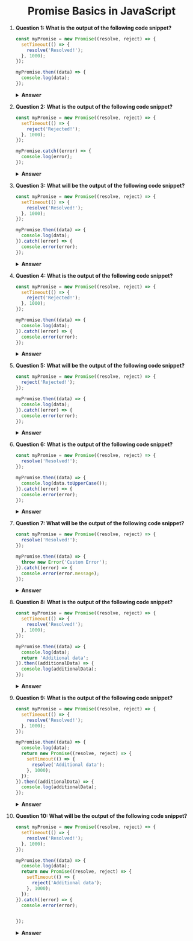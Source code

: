 <div align="center">
   <h1>Promise Basics in JavaScript</h1>
</div>

<ol>

   <li>

   **Question 1: What is the output of the following code snippet?**

   ```javascript
   const myPromise = new Promise((resolve, reject) => {
     setTimeout(() => {
       resolve('Resolved!');
     }, 1000);
   });

   myPromise.then((data) => {
     console.log(data);
   });
   ```

   <details>
   <summary><b>Answer</b></summary>
   <p>
   Output: "Resolved!"
   Explanation: The promise resolves after 1 second, and the then() method logs the resolved value.
   </p>
   </details>
   </li>
   
   <li>

   **Question 2: What is the output of the following code snippet?**

   ```javascript
   const myPromise = new Promise((resolve, reject) => {
     setTimeout(() => {
       reject('Rejected!');
     }, 1000);
   });

   myPromise.catch((error) => {
     console.log(error);
   });
   ```

   <details>
   <summary><b>Answer</b></summary>
   <p>
   Output: "Rejected!"
   Explanation: The promise rejects after 1 second, and the catch() method logs the rejection reason.
   </p>
   </details>
   </li>
   
   <li>

   **Question 3: What will be the output of the following code snippet?**

   ```javascript
   const myPromise = new Promise((resolve, reject) => {
     setTimeout(() => {
       resolve('Resolved!');
     }, 1000);
   });

   myPromise.then((data) => {
     console.log(data);
   }).catch((error) => {
     console.error(error);
   });
   ```

   <details>
   <summary><b>Answer</b></summary>
   <p>
   Output: "Resolved!"
   Explanation: The promise resolves after 1 second, and the then() method logs the resolved value. Since there is no rejection, catch() is not executed.
   </p>
   </details>
   </li>
   
   <li>

   **Question 4: What is the output of the following code snippet?**

   ```javascript
   const myPromise = new Promise((resolve, reject) => {
     setTimeout(() => {
       reject('Rejected!');
     }, 1000);
   });

   myPromise.then((data) => {
     console.log(data);
   }).catch((error) => {
     console.error(error);
   });
   ```

   <details>
   <summary><b>Answer</b></summary>
   <p>
   Output: "Rejected!"
   Explanation: The promise rejects after 1 second, and the catch() method logs the rejection reason.
   </p>
   </details>
   </li>
   
   <li>

   **Question 5: What will be the output of the following code snippet?**

   ```javascript
   const myPromise = new Promise((resolve, reject) => {
     reject('Rejected!');
   });

   myPromise.then((data) => {
     console.log(data);
   }).catch((error) => {
     console.error(error);
   });
   ```

   <details>
   <summary><b>Answer</b></summary>
   <p>
   Output: "Rejected!"
   Explanation: The promise is immediately rejected, and the catch() method logs the rejection reason.
   </p>
   </details>
   </li>
   
   <li>

   **Question 6: What is the output of the following code snippet?**

   ```javascript
   const myPromise = new Promise((resolve, reject) => {
     resolve('Resolved!');
   });

   myPromise.then((data) => {
     console.log(data.toUpperCase());
   }).catch((error) => {
     console.error(error);
   });
   ```

   <details>
   <summary><b>Answer</b></summary>
   <p>
   Output: "RESOLVED!"
   Explanation: The promise resolves with the string "Resolved!", and the then() method converts it to uppercase and logs it.
   </p>
   </details>
   </li>
   
   <li>

   **Question 7: What will be the output of the following code snippet?**

   ```javascript
   const myPromise = new Promise((resolve, reject) => {
     resolve('Resolved!');
   });

   myPromise.then((data) => {
     throw new Error('Custom Error');
   }).catch((error) => {
     console.error(error.message);
   });
   ```

   <details>
   <summary><b>Answer</b></summary>
   <p>
   Output: "Custom Error"
   Explanation: The then() method throws a custom error, and the catch() method logs the error message.
   </p>
   </details>
   </li>
   
   <li>

   **Question 8: What is the output of the following code snippet?**

   ```javascript
   const myPromise = new Promise((resolve, reject) => {
     setTimeout(() => {
       resolve('Resolved!');
     }, 1000);
   });

   myPromise.then((data) => {
     console.log(data);
     return 'Additional data';
   }).then((additionalData) => {
     console.log(additionalData);
   });
   ```

   <details>
   <summary><b>Answer</b></summary>
   <p>
   Output: "Resolved!" (followed by "Additional data")
   Explanation: The first then() method logs the resolved data and returns "Additional data", which is then logged by the second then() method.
   </p>
   </details>
   </li>
   
   <li>

   **Question 9: What is the output of the following code snippet?**

   ```javascript
   const myPromise = new Promise((resolve, reject) => {
     setTimeout(() => {
       resolve('Resolved!');
     }, 1000);
   });

   myPromise.then((data) => {
     console.log(data);
     return new Promise((resolve, reject) => {
       setTimeout(() => {
         resolve('Additional data');
       }, 1000);
     });
   }).then((additionalData) => {
     console.log(additionalData);
   });
   ```

   <details>
   <summary><b>Answer</b></summary>
   <p>
   Output: "Resolved!" (followed by "Additional data")
   Explanation: The first then() method logs the resolved data and returns a new promise, which resolves with "Additional data" after 1 second. The second then() method logs this additional data.
   </p>
   </details>
   </li>
   
   <li>

   **Question 10: What will be the output of the following code snippet?**

   ```javascript
   const myPromise = new Promise((resolve, reject) => {
     setTimeout(() => {
       resolve('Resolved!');
     }, 1000);
   });

   myPromise.then((data) => {
     console.log(data);
     return new Promise((resolve, reject) => {
       setTimeout(() => {
         reject('Additional data');
       }, 1000);
     });
   }).catch((error) => {
     console.error(error);


   });
   ```

   <details>
   <summary><b>Answer</b></summary>
   <p>
   Output: "Resolved!" (followed by "Additional data")
   Explanation: The first then() method logs the resolved data and returns a new promise, which rejects with "Additional data" after 1 second. The catch() method logs this rejection reason.
   </p>
   </details>
   </li>

</ol>
